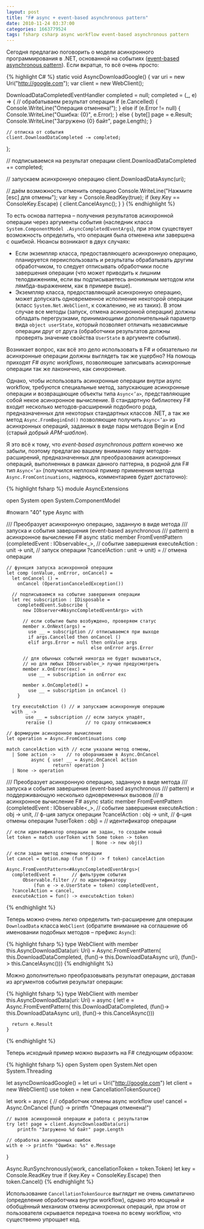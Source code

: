 ```yaml
---
layout: post
title: "F# async + event-based asynchronous pattern"
date: 2010-11-24 03:37:00
categories: 1663779524
tags: fsharp csharp async workflow event-based asynchronous pattern
---
```

Сегодня предлагаю поговорить о модели асинхронного программирования в .NET, основанной на событиях ([event-based asynchronous pattern](http://msdn.microsoft.com/en-us/library/wewwczdw.aspx)). Если вкратце, то всё очень просто:

{% highlight C# %}
static void AsyncDownloadGoogle() {
  var uri = new Uri("http://google.com");
  var client = new WebClient();
  
  DownloadDataCompletedEventHandler completed = null;
  completed = (_, e) => {
    // обрабатываем результат операции
    if (e.Cancelled) {
      Console.WriteLine("Операция отменена!");
    } else if (e.Error != null) {
      Console.WriteLine("Ошибка: {0}", e.Error);
    } else {
      byte[] page = e.Result;
      Console.WriteLine("Загружено {0} байт", page.Length);
    }
    
    // отписка от события
    client.DownloadDataCompleted -= completed;
  };
  
  // подписываемся на результат операции
  client.DownloadDataCompleted += completed;
  
  // запускаем асинхронную операцию
  client.DownloadDataAsync(uri);
  
  // даём возможность отменить операцию
  Console.WriteLine("Нажмите [esc] для отмены");
  var key = Console.ReadKey(true);
  if (key.Key == ConsoleKey.Escape) {
    client.CancelAsync();
  }
}
{% endhighlight %}

То есть основа паттерна – получения результатов асинхронной операции через аргументы события (наследник класса `System.ComponentModel .AsyncCompletedEventArgs`), при этом существует возможность определить, что операция была отменена или завершена с ошибкой. Нюансы возникают в двух случаях:

* Если экземпляр класса, предоставляющего асинхронную операцию, планируется переиспользовать и результаты обрабатывать другим обработчиком, то следует отписывать обработчики после завершения операции (что может приводить к лишним телодвижениям, если вы подписываетесь анонимным методом или лямбда-выражением, как в примере выше).
* Экземпляр класса, предоставляющий асинхронную операцию, может допускать одновременное исполнение некоторой операции (класс `System.Net.WebClient`, к сожалению, не из таких). В этом случае все методы (запуск, отмена асинхронной операции) должны обладать перегрузками, принимающими дополнительный параметр вида `object userState`, который позволяет отличать независимые операции друг от друга (обработчики результатов должны проверять значение свойства `UserState` в аргументе события).

Возникает вопрос, как всё это дело использовать в F# и обязательно ли асинхронные операции должны выглядеть так же ущербно? На помощь приходят *F# async workflows*, позволяющие записывать асинхронные операции так же лаконично, как синхронные.

Однако, чтобы использовать асинхронные операции внутри async workflow, требуются специальные метод, запускающие асинхронные операции и возвращающие объекты типа `Async<’a>`, представляющие собой некое асинхронное вычисление. В стандартную библиотеку F# входит несколько методов-расширений подобного рода, предназначенных для некоторых стандартных классов .NET, а так же метод `Async.FromBeginEnd()` позволяющие получить `Async<’a>` из асинхронных операций, заданных в виде пары методов Begin и End (старый добрый *APM-шаблон*).

Я это всё к тому, что *event-based asynchronous pattern* конечно же забыли, поэтому предлагаю вашему вниманию пару методов-расширений, предназначенных для преобразования асинхронных операций, выполненных в рамках данного паттерна, в родной для F# тип `Async<’a>` (получился неплохой пример применения метода `Async.FromContinuations`, надеюсь, комментариев будет достаточно):

{% highlight fsharp %}
module AsyncExtensions

open System
open System.ComponentModel

#nowarn "40"
type Async with

  /// Преобразует асинхронную операцию, заданную в виде метода
  /// запуска и события завершения (event-based asynchronous
  /// pattern) в асинхронное вычисление F# async
  static member FromEventPattern
      (completedEvent : IObservable<_>, // событие завершения
       executeAction  : unit -> unit,   // запуск операции
       ?cancelAction  : unit -> unit) = // отмена операции
    
    // функция запуска асинхронной операции
    let comp (onValue, onError, onCancel) =
      let onCancel () =
        onCancel (OperationCanceledException())
      
      // подписываемся на событие завершения операции
      let rec subscription : IDisposable =
        completedEvent.Subscribe {
          new IObserver<#AsyncCompletedEventArgs> with
        
          // если событие было возбуждено, проверяем статус
          member x.OnNext(args) =
            use __ = subscription // отписываемся при выходе
            if args.Cancelled then onCancel ()
            elif args.Error = null then onValue args
                                   else onError args.Error
        
          // для обычных событий никогда не будет вызываться,
          // но для любых IObservable<_> лучше предусмотреть
          member x.OnError(exc) =
            use __ = subscription in onError exc
        
          member x.OnCompleted() =
            use __ = subscription in onCancel ()
        }
      
      try executeAction () // и запускаем асинхронную операцию
      with _ ->
           use __ = subscription // если запуск упадёт,
           reraise ()            // то сразу отписываемся
    
    // формируем асинхронное вычисление
    let operation = Async.FromContinuations comp
    
    match cancelAction with // если указали метод отмены,
      | Some action ->    // то оборачиваем в Async.OnCancel
             async { use! __ = Async.OnCancel action
                     return! operation }
      | None -> operation

  /// Преобразует асинхронную операцию, заданную в виде метода
  /// запуска и события завершения (event-based asynchronous
  /// pattern) и поддерживающую несколько одновременных вызовов
  /// в асинхронное вычисление F# async
  static member FromEventPattern
      (completedEvent : IObservable<_>, // событие завершения
       executeAction  : obj -> unit, // ф-ция запуск операции
       ?cancelAction  : obj -> unit, // ф-ция отмены операции
       ?userToken     : obj) =      // идентификатор операции

    // если идентификатор операции не задан, то создаём новый
    let token = match userToken with Some token -> token
                                   | None -> new obj()

    // если задан метод отмены операции
    let cancel = Option.map (fun f () -> f token) cancelAction

    Async.FromEventPattern<#AsyncCompletedEventArgs>(
      completedEvent =      // фильтруем события
          Observable.filter // по идентификатору
              (fun e -> e.UserState = token) completedEvent,
      ?cancelAction = cancel,
      executeAction = fun() -> executeAction token)
{% endhighlight %}

Теперь можно очень легко определить тип-расширение для операции `DownloadData` класса `WebClient` (обратите внимание на соглашение об именовании подобных методов – префикс `Async`):

{% highlight fsharp %}
type WebClient with
  member this.AsyncDownloadData(uri: Uri) =
     Async.FromEventPattern(
       this.DownloadDataCompleted,
       (fun()-> this.DownloadDataAsync uri),
       (fun()-> this.CancelAsync()))
{% endhighlight %}

Можно дополнительно преобразовывать результат операции, доставая из аргументов события результат операции:

{% highlight fsharp %}
type WebClient with
  member this.AsyncDownloadData(uri: Uri) =
    async {
      let! e = Async.FromEventPattern(
                 this.DownloadDataCompleted,
                 (fun()-> this.DownloadDataAsync uri),
                 (fun()-> this.CancelAsync()))
      
      return e.Result
    }
{% endhighlight %}

Теперь исходный пример можно выразить на F# следующим образом:

{% highlight fsharp %}
open System
open System.Net
open System.Threading

let asyncDownloadGoogle() =
  let uri = Uri("http://google.com")
  let client = new WebClient()
  use token = new CancellationTokenSource()
  
  let work = async {
    // обработчик отмены async workflow
    use! cancel = Async.OnCancel (fun() ->
                        printfn "Операция отменена!")

    // вызов асинхронной операции и работа с результатом
    try let! page = client.AsyncDownloadData(uri)
        printfn "Загружено %d байт" page.Length

    // обработка асинхронных ошибок
    with e -> printfn "Ошибка: %s" e.Message
  }

  Async.RunSynchronously(work, cancellationToken = token.Token)
  let key = Console.ReadKey true
  if (key.Key = ConsoleKey.Escape) then token.Cancel()
{% endhighlight %}

Использование `CancellationTokenSource` выглядит не очень симпатично (определение обработчика внутри workflow), однако это мощный и обобщённый механизм отмены асинхронных операций, при этом от пользователя скрывается передача токена по всему workflow, что существенно упрощает код.